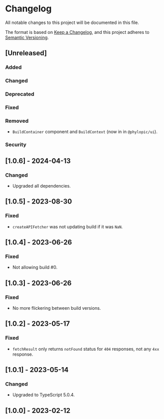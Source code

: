 # Changelog

All notable changes to this project will be documented in this file.

The format is based on [Keep a Changelog](https://keepachangelog.com/en/1.0.0/),
and this project adheres to [Semantic Versioning](https://semver.org/spec/v2.0.0.html).

## [Unreleased]

### Added

### Changed

### Deprecated

### Fixed

### Removed

-   `BuildContainer` component and `BuildContext` (now in in `@phylopic/ui`).

### Security

## [1.0.6] - 2024-04-13

### Changed

- Upgraded all dependencies.

## [1.0.5] - 2023-08-30

### Fixed

- `createAPIFetcher` was not updating build if it was `NaN`.

## [1.0.4] - 2023-06-26

### Fixed

- Not allowing build #0.

## [1.0.3] - 2023-06-26

### Fixed

- No more flickering between build versions.

## [1.0.2] - 2023-05-17

### Fixed

- `fetchResult` only returns `notFound` status for `404` responses, not any `4xx` response.

## [1.0.1] - 2023-05-14

### Changed

- Upgraded to TypeScript 5.0.4.

## [1.0.0] - 2023-02-12
